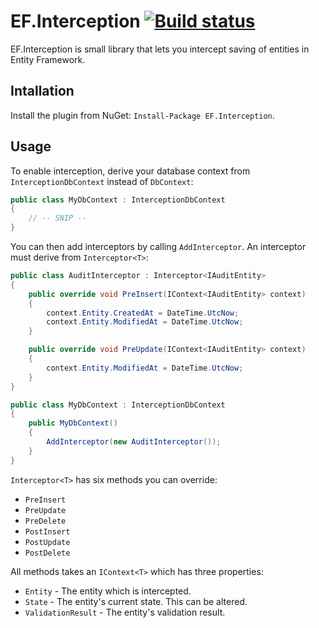# EF.Interception [![Build status](https://ci.appveyor.com/api/projects/status/701q9uw8kker5kqx)](https://ci.appveyor.com/project/khellang/ef-interception)

EF.Interception is small library that lets you intercept saving of entities in Entity Framework.

## Intallation

Install the plugin from NuGet: `Install-Package EF.Interception`.

## Usage

To enable interception, derive your database context from `InterceptionDbContext` instead of `DbContext`:

```csharp
public class MyDbContext : InterceptionDbContext
{
    // -- SNIP --
}
```

You can then add interceptors by calling `AddInterceptor`. An interceptor must derive from `Interceptor<T>`:

```csharp
public class AuditInterceptor : Interceptor<IAuditEntity>
{
    public override void PreInsert(IContext<IAuditEntity> context)
    {
        context.Entity.CreatedAt = DateTime.UtcNow;
        context.Entity.ModifiedAt = DateTime.UtcNow;
    }

    public override void PreUpdate(IContext<IAuditEntity> context)
    {
        context.Entity.ModifiedAt = DateTime.UtcNow;
    }
}

public class MyDbContext : InterceptionDbContext
{
    public MyDbContext()
    {
        AddInterceptor(new AuditInterceptor());
    }
}
```

`Interceptor<T>` has six methods you can override:
 - `PreInsert`
 - `PreUpdate`
 - `PreDelete`
 - `PostInsert`
 - `PostUpdate`
 - `PostDelete`

All methods takes an `IContext<T>` which has three properties:
 - `Entity` - The entity which is intercepted.
 - `State` - The entity's current state. This can be altered.
 - `ValidationResult` - The entity's validation result.
